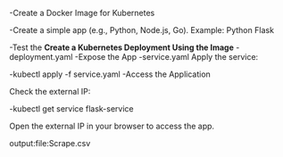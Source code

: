 -Create a Docker Image for Kubernetes

-Create a simple app (e.g., Python, Node.js, Go). Example: Python Flask 

-Test the **Create a Kubernetes Deployment Using the Image**
-deployment.yaml
-Expose the App
-service.yaml
Apply the service:

-kubectl apply -f service.yaml
-Access the Application

Check the external IP:

-kubectl get service flask-service

Open the external IP in your browser to access the app.

output:file:Scrape.csv

